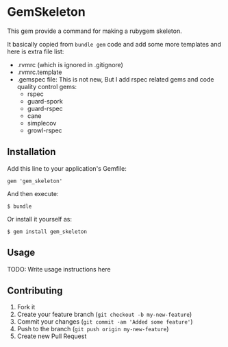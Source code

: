 # GemSkeleton

This gem provide a command for making a rubygem skeleton.

It basically copied from ```bundle gem``` code and add some more templates and here is extra file list:

* .rvmrc (which is ignored in .gitignore)
* .rvmrc.template
* .gemspec file: This is not new, But I add rspec related gems and code quality control gems:
    * rspec
    * guard-spork
    * guard-rspec
    * cane
    * simplecov
    * growl-rspec

## Installation

Add this line to your application's Gemfile:

    gem 'gem_skeleton'

And then execute:

    $ bundle

Or install it yourself as:

    $ gem install gem_skeleton

## Usage

TODO: Write usage instructions here

## Contributing

1. Fork it
2. Create your feature branch (`git checkout -b my-new-feature`)
3. Commit your changes (`git commit -am 'Added some feature'`)
4. Push to the branch (`git push origin my-new-feature`)
5. Create new Pull Request
